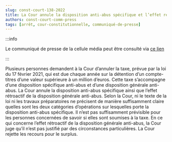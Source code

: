 ```yaml
---   
slug: const-court-138-2022
title: La Cour annule la disposition anti-abus spécifique et l’effet rétroactif de la disposition générale anti-abus, mais rejette, pour le surplus, les recours en annulation de la loi portant introduction d'une taxe sur les comptes-titres
authors: const-court-comm-press
tags: [arrêt, cour-constitutionnelle, communiqué-de-presse]
---
```


:::info

Le communiqué de presse de la cellule média peut être consulté via [ce lien](https://www.const-court.be/public/f/2022/2022-138f-info.pdf) 

:::

Plusieurs personnes demandent à la Cour d’annuler la taxe, prévue par la loi du 17 février 2021, qui est due chaque année sur la détention d’un compte-titres d’une valeur supérieure à un million d’euros. Cette taxe s’accompagne d’une disposition spécifique anti-abus et d’une disposition générale anti-abus. La Cour annule la disposition anti-abus spécifique ainsi que l’effet rétroactif de la disposition générale anti-abus. Selon la Cour, ni le texte de la loi ni les travaux préparatoires ne précisent de manière suffisamment claire quelles sont les deux catégories d’opérations sur lesquelles porte la disposition anti-abus spécifique. Il n’est pas suffisamment prévisible pour les personnes concernées de savoir si elles sont soumises à la taxe. En ce qui concerne l’effet rétroactif de la disposition générale anti-abus, la Cour juge qu’il n’est pas justifié par des circonstances particulières. La Cour rejette les recours pour le surplus.
